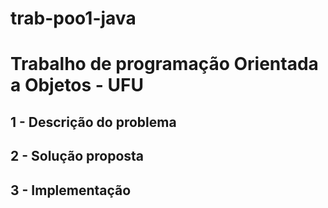 # trab-poo1-java

# Trabalho de programação Orientada a Objetos - UFU

## 1 - Descrição do problema ##
## 2 - Solução proposta ##
## 3 - Implementação ##
